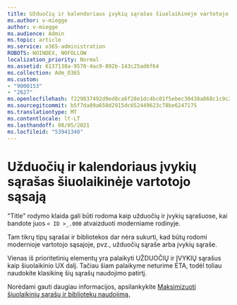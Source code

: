 ```yaml
---
title: Užduočių ir kalendoriaus įvykių sąrašas šiuolaikinėje vartotojo sąsają
ms.author: v-miegge
author: v-miegge
ms.audience: Admin
ms.topic: article
ms.service: o365-administration
ROBOTS: NOINDEX, NOFOLLOW
localization_priority: Normal
ms.assetid: 6137138a-9570-4ac9-892b-143c25ad6f64
ms.collection: Adm_O365
ms.custom:
- "9000153"
- "2627"
ms.openlocfilehash: f229837492d9ed8ca6f28e1dc4bc01f5ebec30438a868c1c9c25640e4003ccc8
ms.sourcegitcommit: b5f7da89a650d2915dc652449623c78be6247175
ms.translationtype: MT
ms.contentlocale: lt-LT
ms.lasthandoff: 08/05/2021
ms.locfileid: "53941340"
---
```

# <a name="task-and-calendar-event-list-in-modern-ui"></a>Užduočių ir kalendoriaus įvykių sąrašas šiuolaikinėje vartotojo sąsają

"Title" rodymo klaida gali būti rodoma kaip užduočių ir įvykių sąrašuose, kai bandote juos `< ID >_.000` atvaizduoti moderniame rodinyje.

Tam tikrų tipų sąrašai ir bibliotekos dar nėra sukurti, kad būtų rodomi modernioje vartotojo sąsajoje, pvz., užduočių sąraše arba įvykių sąraše.

Vienas iš prioritetinių elementų yra palaikyti UŽDUOČIŲ ir ĮVYKIŲ sąrašus kaip šiuolaikinio UX dalį. Tačiau šiam palaikyme neturime ETA, todėl toliau naudokite klasikinę šių sąrašų naudojimo patirtį.

Norėdami gauti daugiau informacijos, apsilankykite [Maksimizuoti šiuolaikinių sąrašų ir bibliotekų naudojimą.](https://docs.microsoft.com/sharepoint/dev/transform/modernize-userinterface-lists-and-libraries)
